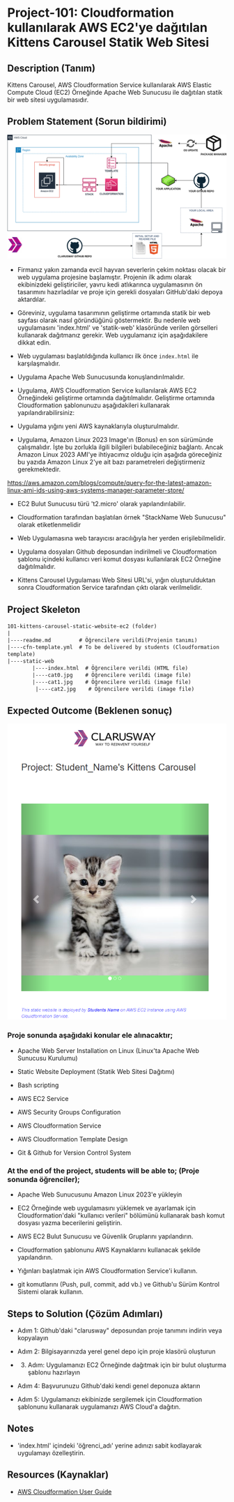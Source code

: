 # Project-101: Cloudformation kullanılarak AWS EC2'ye dağıtılan Kittens Carousel Statik Web Sitesi

## Description (Tanım)
Kittens Carousel, AWS Cloudformation Service kullanılarak AWS Elastic Compute Cloud (EC2) Örneğinde Apache Web Sunucusu ile dağıtılan statik bir web sitesi uygulamasıdır.

## Problem Statement (Sorun bildirimi)

![Project_101](Pro_Project_101.png)

- Firmanız yakın zamanda evcil hayvan severlerin çekim noktası olacak bir web uygulama projesine başlamıştır. Projenin ilk adımı olarak ekibinizdeki geliştiriciler, yavru kedi atlıkarınca uygulamasının ön tasarımını hazırladılar ve proje için gerekli dosyaları GitHub'daki depoya aktardılar.

- Göreviniz, uygulama tasarımının geliştirme ortamında statik bir web sayfası olarak nasıl göründüğünü göstermektir. Bu nedenle web uygulamasını 'index.html' ve 'statik-web' klasöründe verilen görselleri kullanarak dağıtmanız gerekir. Web uygulamanız için aşağıdakilere dikkat edin.

- Web uygulaması başlatıldığında kullanıcı ilk önce `index.html` ile karşılaşmalıdır.

- Uygulama Apache Web Sunucusunda konuşlandırılmalıdır.

- Uygulama, AWS Cloudformation Service kullanılarak AWS EC2 Örneğindeki geliştirme ortamında dağıtılmalıdır. Geliştirme ortamında Cloudformation şablonunuzu aşağıdakileri kullanarak yapılandırabilirsiniz:

- Uygulama yığını yeni AWS kaynaklarıyla oluşturulmalıdır.

- Uygulama, Amazon Linux 2023 Image'ın (Bonus) en son sürümünde çalışmalıdır. İşte bu zorlukla ilgili bilgileri bulabileceğiniz bağlantı. Ancak Amazon Linux 2023 AMI'ye ihtiyacımız olduğu için aşağıda göreceğiniz bu yazıda Amazon Linux 2'ye ait bazı parametreleri değiştirmeniz gerekmektedir.

https://aws.amazon.com/blogs/compute/query-for-the-latest-amazon-linux-ami-ids-using-aws-systems-manager-parameter-store/

- EC2 Bulut Sunucusu türü 't2.micro' olarak yapılandırılabilir.

- Cloudformation tarafından başlatılan örnek "StackName Web Sunucusu" olarak etiketlenmelidir

- Web Uygulamasına web tarayıcısı aracılığıyla her yerden erişilebilmelidir.

- Uygulama dosyaları Github deposundan indirilmeli ve Cloudformation şablonu içindeki kullanıcı veri komut dosyası kullanılarak EC2 Örneğine dağıtılmalıdır.

- Kittens Carousel Uygulaması Web Sitesi URL'si, yığın oluşturulduktan sonra Cloudformation Service tarafından çıktı olarak verilmelidir.

## Project Skeleton

```
101-kittens-carousel-static-website-ec2 (folder)
|
|----readme.md         # Öğrencilere verildi(Projenin tanımı)
|----cfn-template.yml  # To be delivered by students (Cloudformation template)
|----static-web
        |----index.html  # Öğrencilere verildi (HTML file)
        |----cat0.jpg    # Öğrencilere verildi (image file)
        |----cat1.jpg    # Öğrencilere verildi (image file)
         |----cat2.jpg    # Öğrencilere verildi (image file)
```         

## Expected Outcome (Beklenen sonuç)

![Project 101 : Kittens Carousel Application Snapshot](./project-101-snapshot.png)

### Proje sonunda aşağıdaki konular ele alınacaktır;

- Apache Web Server Installation on Linux (Linux'ta Apache Web Sunucusu Kurulumu)

- Static Website Deployment (Statik Web Sitesi Dağıtımı)

- Bash scripting

- AWS EC2 Service

- AWS Security Groups Configuration

- AWS Cloudformation Service

- AWS Cloudformation Template Design

- Git & Github for Version Control System

### At the end of the project, students will be able to; (Proje sonunda öğrenciler);

- Apache Web Sunucusunu Amazon Linux 2023'e yükleyin

- EC2 Örneğinde web uygulamasını yüklemek ve ayarlamak için Cloudformation'daki "kullanıcı verileri" bölümünü kullanarak bash komut dosyası yazma becerilerini geliştirin.

- AWS EC2 Bulut Sunucusu ve Güvenlik Gruplarını yapılandırın.

- Cloudformation şablonunu AWS Kaynaklarını kullanacak şekilde yapılandırın.

- Yığınları başlatmak için AWS Cloudformation Service'i kullanın.

- git komutlarını (Push, pull, commit, add vb.) ve Github'u Sürüm Kontrol Sistemi olarak kullanın.

## Steps to Solution (Çözüm Adımları)

- Adım 1: Github'daki "clarusway" deposundan proje tanımını indirin veya kopyalayın

- Adım 2: Bilgisayarınızda yerel genel depo için proje klasörü oluşturun

- 3. Adım: Uygulamanızı EC2 Örneğinde dağıtmak için bir bulut oluşturma şablonu hazırlayın

- Adım 4: Başvurunuzu Github'daki kendi genel deponuza aktarın

- Adım 5: Uygulamanızı ekibinizde sergilemek için Cloudformation şablonunu kullanarak uygulamanızı AWS Cloud'a dağıtın.

## Notes

- 'index.html' içindeki 'öğrenci_adı' yerine adınızı sabit kodlayarak uygulamayı özelleştirin.

## Resources (Kaynaklar)

- [AWS Cloudformation User Guide](https://docs.aws.amazon.com/AWSCloudFormation/latest/UserGuide/Welcome.html)